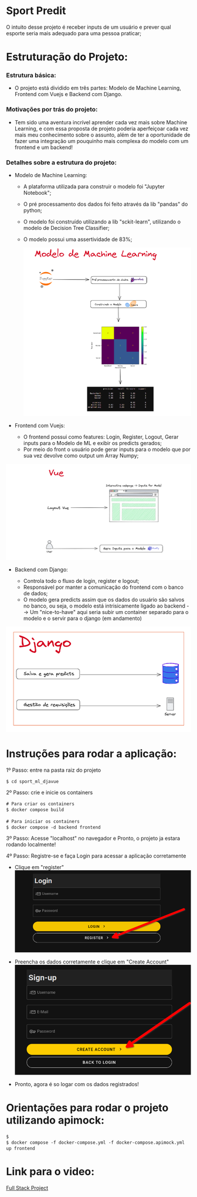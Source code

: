 # Sport Predit

O intuito desse projeto é receber inputs de um usuário e prever qual esporte seria mais adequado para uma pessoa praticar;

# Estruturação do Projeto:

### Estrutura básica:

- O projeto está dividido em três partes: Modelo de Machine Learning, Frontend com Vuejs e Backend com Django.

### Motivações por trás do projeto:

- Tem sido uma aventura incrível aprender cada vez mais sobre Machine Learning, e com essa proposta de projeto poderia aperfeiçoar cada vez mais meu conhecimento sobre o assunto, além de ter a oportunidade de fazer uma integração um pouquinho mais complexa do modelo com um frontend e um backend!

### Detalhes sobre a estrutura do projeto:

- Modelo de Machine Learning:

  - A plataforma utilizada para construir o modelo foi "Jupyter Notebook";
  - O pré processamento dos dados foi feito através da lib "pandas" do python;
  - O modelo foi construído utilizando a lib "sckit-learn", utilizando o modelo de Decision Tree Classifier;
  - O modelo possui uma assertividade de 83%;

    ![Modelo de Ml](/imgs/modelo.png)

- Frontend com Vuejs:

  - O frontend possui como features: Login, Register, Logout, Gerar inputs para o Modelo de ML e exibir os predicts gerados;
  - Por meio do front o usuário pode gerar inputs para o modelo que por sua vez devolve como output um Array Numpy;

![Frontend](/imgs/vue.png)

- Backend com Django:

  - Controla todo o fluxo de login, register e logout;
  - Responsável por manter a comunicação do frontend com o banco de dados;
  - O modelo gera predicts assim que os dados do usuário são salvos no banco, ou seja, o modelo está intrisicamente ligado ao backend --> Um "nice-to-have" aqui seria subir um container separado para o modelo e o servir para o django (em andamento)

![Frontend](/imgs/django.png)

# Instruções para rodar a aplicação:

1º Passo: entre na pasta raiz do projeto

```
$ cd sport_ml_djavue
```

2º Passo: crie e inicie os containers

```
# Para criar os containers
$ docker compose build

# Para iniciar os containers
$ docker compose -d backend frontend
```

3º Passo: Acesse "localhost" no navegador e Pronto, o projeto ja estara rodando localmente!

4º Passo: Registre-se e faça Login para acessar a aplicação corretamente

- Clique em "register"
  ![Registre-se](/imgs/home.png)

- Preencha os dados corretamente e clique em "Create Account"
  ![Criar conta](/imgs/register.png)

- Pronto, agora é so logar com os dados registrados!

# Orientações para rodar o projeto utilizando apimock:

```
$
$ docker compose -f docker-compose.yml -f docker-compose.apimock.yml up frontend

```

# Link para o video:

[Full Stack Project](https://youtu.be/LEMgMOCGBpQ)
